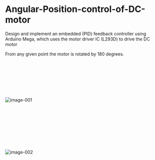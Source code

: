 # Angular-Position-control-of-DC-motor
Design and implement an embedded (PID) feedback controller using Arduino Mega, which uses the motor driver IC (L293D) to drive the DC motor

From any given point the motor is rotated by 180 degrees.


<br />
<br />
<br />
<br />
<br />
<br />

![image-001](https://user-images.githubusercontent.com/54404024/182583523-288e543a-67aa-4a9c-b289-f80e94417da5.jpg)
<br />
<br />
<br />
<br />
<br />
<br />
<br />
<br />
<br />

![image-002](https://user-images.githubusercontent.com/54404024/182583546-8cfb0690-c7af-42b2-96ca-4422a53c3288.jpg)
